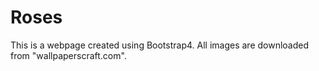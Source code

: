 # Roses
This is a webpage created using Bootstrap4.
All images are downloaded from "wallpaperscraft.com".
